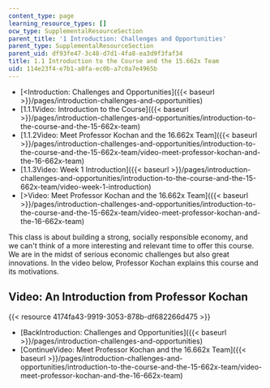 ```yaml
---
content_type: page
learning_resource_types: []
ocw_type: SupplementalResourceSection
parent_title: '1 Introduction: Challenges and Opportunities'
parent_type: SupplementalResourceSection
parent_uid: df93fe47-3c48-d7d1-4fa8-ea3d9f3faf34
title: 1.1 Introduction to the Course and the 15.662x Team
uid: 114e23f4-e7b1-a0fa-ec0b-a7c0a7e4965b
---
```


*   [\<Introduction: Challenges and Opportunities]({{< baseurl >}}/pages/introduction-challenges-and-opportunities)
*   [1.1.1Video: Introduction to the Course]({{< baseurl >}}/pages/introduction-challenges-and-opportunities/introduction-to-the-course-and-the-15-662x-team)
*   [1.1.2Video: Meet Professor Kochan and the 16.662x Team]({{< baseurl >}}/pages/introduction-challenges-and-opportunities/introduction-to-the-course-and-the-15-662x-team/video-meet-professor-kochan-and-the-16-662x-team)
*   [1.1.3Video: Week 1 Introduction]({{< baseurl >}}/pages/introduction-challenges-and-opportunities/introduction-to-the-course-and-the-15-662x-team/video-week-1-introduction)
*   [\>Video: Meet Professor Kochan and the 16.662x Team]({{< baseurl >}}/pages/introduction-challenges-and-opportunities/introduction-to-the-course-and-the-15-662x-team/video-meet-professor-kochan-and-the-16-662x-team)

This class is about building a strong, socially responsible economy, and we can't think of a more interesting and relevant time to offer this course. We are in the midst of serious economic challenges but also great innovations. In the video below, Professor Kochan explains this course and its motivations.

Video: An Introduction from Professor Kochan
--------------------------------------------

{{< resource 4174fa43-9919-3053-878b-df682266d475 >}}

*   [BackIntroduction: Challenges and Opportunities]({{< baseurl >}}/pages/introduction-challenges-and-opportunities)
*   [ContinueVideo: Meet Professor Kochan and the 16.662x Team]({{< baseurl >}}/pages/introduction-challenges-and-opportunities/introduction-to-the-course-and-the-15-662x-team/video-meet-professor-kochan-and-the-16-662x-team)